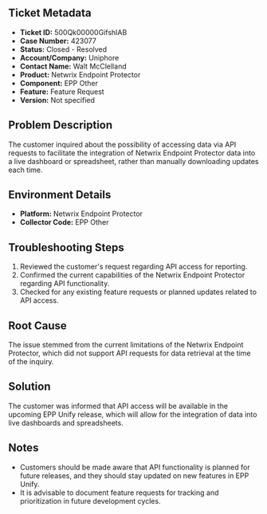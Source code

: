## Ticket Metadata
- **Ticket ID:** 500Qk00000GifshIAB
- **Case Number:** 423077
- **Status:** Closed - Resolved
- **Account/Company:** Uniphore
- **Contact Name:** Walt McClelland
- **Product:** Netwrix Endpoint Protector
- **Component:** EPP Other
- **Feature:** Feature Request
- **Version:** Not specified

## Problem Description
The customer inquired about the possibility of accessing data via API requests to facilitate the integration of Netwrix Endpoint Protector data into a live dashboard or spreadsheet, rather than manually downloading updates each time.

## Environment Details
- **Platform:** Netwrix Endpoint Protector
- **Collector Code:** EPP Other

## Troubleshooting Steps
1. Reviewed the customer's request regarding API access for reporting.
2. Confirmed the current capabilities of the Netwrix Endpoint Protector regarding API functionality.
3. Checked for any existing feature requests or planned updates related to API access.

## Root Cause
The issue stemmed from the current limitations of the Netwrix Endpoint Protector, which did not support API requests for data retrieval at the time of the inquiry.

## Solution
The customer was informed that API access will be available in the upcoming EPP Unify release, which will allow for the integration of data into live dashboards and spreadsheets.

## Notes
- Customers should be made aware that API functionality is planned for future releases, and they should stay updated on new features in EPP Unify.
- It is advisable to document feature requests for tracking and prioritization in future development cycles.